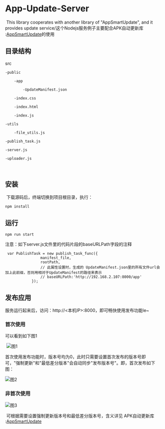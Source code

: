 # App-Update-Server
​	This library cooperates with another library of "AppSmartUpdate", and it provides update service/这个Nodejs服务例子主要配合APK自动更新库 :[AppSmartUpdate](https://github.com/itlwy/AppSmartUpdate)的使用

## 目录结构

src

	-public
	
		-app
	
			-UpdateManifest.json
	
		-index.css
	
		-index.html
	
		-index.js
	
	-utils
	
		-file_utils.js
	
	-publish_task.js
	
	-server.js
	
	-uploader.js


​	

## 安装

​	下载源码后，终端切换到项目根目录，执行：

```bash
npm install
```



## 运行

```
npm run start
```

注意：如下server.js文件里的代码片段的baseURLPath字段的注释

```
 var PublishTask = new publish_task_func({
                manifest_file,
                rootPath,
                // 此属性设置时，生成的 UpdateManifest.json里的所有文件url会加上此前缀，否则用相对于UpdateManifest的路径来表示
                // baseURLPath:'http://192.168.2.107:8000/app'  
            });
```



## 发布应用

服务运行起来后，访问：http://<本机IP>:8000，即可畅快使用发布功能le~

### 首次使用

可以看到如下图1

​	![图1](https://github.com/itlwy/App-Update-Server/blob/master/resources/pic1.png)

​	首次使用发布功能时，版本号均为0，此时只需要设置首次发布的版本号即可，"强制更新"和"最低差分版本"会自动同步"发布版本号"。即，首次发布如下图：

![图2](https://github.com/itlwy/App-Update-Server/blob/master/resources/pic2.png)

### 非首次使用

![图3](https://github.com/itlwy/App-Update-Server/blob/master/resources/pic3.png)

​	可根据需要设置强制更新版本号和最低差分版本号，含义详见 APK自动更新库 :[AppSmartUpdate](https://github.com/itlwy/AppSmartUpdate)
